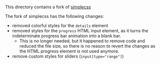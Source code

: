 This directory contains a fork of [simplecss](https://simplecss.org/)

The fork of simplecss has the following changes:

- removed colorful styles for the `details` element
- removed styles for the `progress` HTML input element, as it turns the indeterminate progress bar animation into a blank bar.
    - This is no longer needed, but it happened to remove code and reduced the file size, so there is no reason to revert the changes as the HTML progress element is not used anymore.
- remove custom styles for sliders (`input[type="range"]`)
